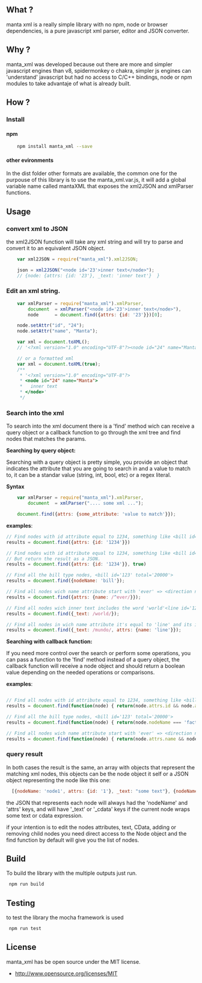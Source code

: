 ## What ?

manta xml is a really simple library with no npm, node or browser dependencies, is a pure javascript xml parser, editor and JSON converter.

## Why ?

manta_xml was developed because out there are more and simpler javascript engines than v8, spidermonkey o chakra, simpler js engines can 'understand' javascript but had no access to C/C++ bindings, node or npm modules to take advantaje of what is already built.

## How ?

### Install

#### npm
```bash
    npm install manta_xml --save
```
#### other evironments
In the dist folder other formats are available, the common one for the purpouse of this library is to use the manta_xml.var.js, it will add a global variable name called mantaXML that exposes the xml2JSON and xmlParser functions.

## Usage

### convert xml to JSON

the xml2JSON function will take any xml string and will try to parse and convert it to an equivalent JSON object.

```javascript
    var xml2JSON = require("manta_xml").xml2JSON;

    json = xml2JSON("<node id='23'>inner text</node>");
    // {node: {attrs: {id: '23'}, _text: 'inner text'}  }
```

### Edit an xml string.

```javascript
    var xmlParser = require("manta_xml").xmlParser,
        document  = xmlParser("<node id='23'>inner text</node>"),
        node      = document.find({attrs: {id: '23'}})[0];

    node.setAttr("id", "24");
    node.setAttr("name", "Manta");

    var xml = document.toXML();
    // '<?xml version="1.0" encoding="UTF-8"?><node id="24" name="Manta">inner text</node>'

    // or a formatted xml
    var xml = document.toXML(true);
    /**
     * '<?xml version="1.0" encoding="UTF-8"?>
     * <node id="24" name="Manta">
     *   inner text
     * </node>'
     */
```

### Search into the xml

To search into the xml document there is a 'find' method wich can receive a query object or a callback function to go through the xml tree and find nodes that matches the params.

**Searching by query object:**

Searching with a query object is pretty simple, you provide an object that indicates the attribute that you are going to search in and a value to match to, it can be a standar value (string, int, bool, etc) or a regex literal.


**Syntax**

```javascript
    var xmlParser = require("manta_xml").xmlParser,
        document  = xmlParser(".... some xml ...");

    document.find({attrs: {some_attribute: 'value to match'}});
```

**examples**:

```javascript
// Find nodes with id attribute equal to 1234, something like <bill id='1234'>
results = document.find({attrs: {id: '1234'}})

// Find nodes with id attribute equal to 1234, something like <bill id='1234'>
// But return the result as a JSON.
results = document.find({attrs: {id: '1234'}}, true)

// Find all the bill type nodes, <bill id='123' total='20000'>
results = document.find({nodeName: 'bill'});

// Find all nodes wich name attribute start with 'ever' => <direction name='evergreen avenue' />
results = document.find({attrs: {name: /^ever/}});

// Find all nodes wich inner text includes the word 'world'<line id='12'>Hello world</line>
results = document.find({_text: /world/});

// Find all nodes in wich name attribute it's equal to 'line' and its inner text includes the word 'world' => <node1 name='line'>without world</node1><node2 name='line'>something else</node2>
results = document.find({_text: /mundo/, attrs: {name: 'line'}});

```

**Searching with callback function:**

If you need more control over the search or perform some operations, you can pass a function to the 'find' method instead of a query object, the callback function will receive a node object and should return a boolean value depending on the needed operations or comparisons.


**examples**:

```javascript

// Find all nodes with id attribute equal to 1234, something like <bill id='1234'>
results = document.find(function(node) { return(node.attrs.id && node.attrs.id === '1234'); });

// Find all the bill type nodes, <bill id='123' total='20000'>
results = document.find(function(node) { return(node.nodeName === 'factura'); });

// Find all nodes wich name attribute start with 'ever' => <direction name='evergreen avenue'/>
results = document.find(function(node) { return(node.attrs.name && node.attrs.name.match(/ever/)); });

```

### query result

In both cases the result is the same, an array with objects that represent the matching xml nodes, this objects can be the node object it self or a JSON object representing the node like this one:

```javascript
  [{nodeName: 'node1', attrs: {id: '1'}, _text: "some text"}, {nodeName: 'node2', attrs: {id: '2', name: 'second node'}}]
```
the JSON that represents each node will always had the 'nodeName' and 'attrs' keys, and will have '_text' or '_cdata' keys if the current node wraps some text or cdata expression.

if your intention is to edit the nodes attributes, text, CData, adding or removing child nodes you need direct access to the Node object and the find function by default will give you the list of nodes.

## Build

To build the library with the multiple outputs just run.
```bash
 npm run build
```

## Testing

to test the library the mocha framework is used
```bash
 npm run test
```

## License

manta_xml has be open source under the MIT license.

* http://www.opensource.org/licenses/MIT